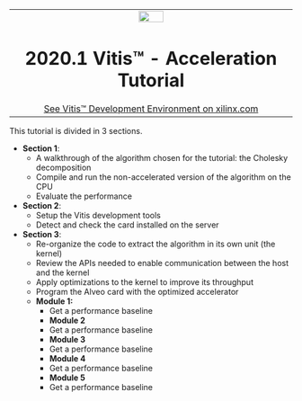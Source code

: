 <table width="100%">
 <tr width="100%">
    <td align="center"><img src="https://www.xilinx.com/content/dam/xilinx/imgs/press/media-kits/corporate/xilinx-logo.png" width="30%"/><h1>2020.1 Vitis™ - Acceleration Tutorial</h1>
    <a href="https://www.xilinx.com/products/design-tools/vitis.html">See Vitis™ Development Environment on xilinx.com</a>
    </td>
 </tr>
</table>

This tutorial is divided in 3 sections.
* **Section 1**:
  + A walkthrough of the algorithm chosen for the tutorial: the Cholesky decomposition 
  + Compile and run the non-accelerated version of the algorithm on the CPU
  + Evaluate the performance
* **Section 2**:
  + Setup the Vitis development tools
  + Detect and check the card installed on the server 
* **Section 3**:
  + Re-organize the code to extract the algorithm in its own unit (the kernel)
  + Review the APIs needed to enable communication between the host and the kernel
  + Apply optimizations to the kernel to improve its throughput
  + Program the Alveo card with the optimized accelerator
  + **Module 1:**
    * Get a performance baseline
    + **Module 2**
    * Get a performance baseline
    + **Module 3**
    * Get a performance baseline
    + **Module 4**
    * Get a performance baseline
    + **Module 5**
    * Get a performance baseline
 
